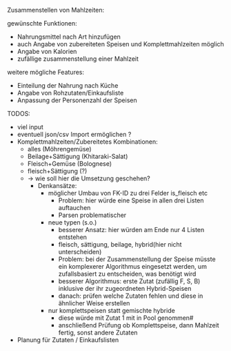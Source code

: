 Zusammenstellen von Mahlzeiten:

gewünschte Funktionen:

* Nahrungsmittel nach Art hinzufügen
* auch Angabe von zubereiteten Speisen und Komplettmahlzeiten möglich
* Angabe von Kalorien
* zufällige zusammenstellung einer Mahlzeit

weitere mögliche Features:
* Einteilung der Nahrung nach Küche
* Angabe von Rohzutaten/Einkaufsliste
* Anpassung der Personenzahl der Speisen


TODOS:
* viel input
* eventuell json/csv Import ermöglichen ?
* Komplettmahlzeiten/Zubereitetes Kombinationen:
  * alles (Möhrengemüse)
  * Beilage+Sättigung (Khitaraki-Salat)
  * Fleisch+Gemüse (Bolognese)
  * fleisch+Sättigung (?)
  * → wie soll hier die Umsetzung geschehen?
    * Denkansätze:
      * möglicher Umbau von FK-ID zu drei Felder is_fleisch etc
        * Problem: hier würde eine Speise in allen drei Listen auftauchen
        * Parsen problematischer
      * neue typen (s.o.)
        * besserer Ansatz: hier würden am Ende nur 4 Listen entstehen
        * fleisch, sättigung, beilage, hybrid(hier nicht unterscheiden)
        * Problem: bei der Zusammenstellung der Speise müsste ein komplexerer Algorithmus eingesetzt werden, um zufallsbasiert zu entscheiden, was benötigt wird
        * besserer Algorithmus: erste Zutat (zufällig F, S, B) inklusive der ihr zugeordneten Hybrid-Speisen
        * danach: prüfen welche Zutaten fehlen und diese in ähnlicher Weise erstellen
      * nur komplettspeisen statt gemischte hybride
        * diese würde mit Zutat 1 mit in Pool genommen#
        * anschließend Prüfung ob Komplettspeise, dann Mahlzeit fertig, sonst andere Zutaten
* Planung für Zutaten / Einkaufslisten
